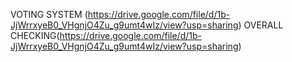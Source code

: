 VOTING SYSTEM (https://drive.google.com/file/d/1b-JjWrrxyeB0_VHgnjO4Zu_g9umt4wIz/view?usp=sharing)
OVERALL CHECKING(https://drive.google.com/file/d/1b-JjWrrxyeB0_VHgnjO4Zu_g9umt4wIz/view?usp=sharing)
